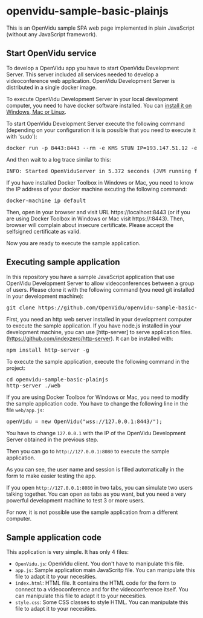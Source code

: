 # openvidu-sample-basic-plainjs

This is an OpenVidu sample SPA web page implemented in plain JavaScript (without any JavaScript framework).

## Start OpenVidu service

To develop a OpenVidu app you have to start OpenVidu Development Server. This server included all services needed to develop a videoconference web application. OpenVidu Development Server is distributed in a single docker image. 

To execute OpenVidu Development Server in your local development computer, you need to have docker software installed. You can [install it on Windows, Mac or Linux](https://docs.docker.com/engine/installation/).

To start OpenVidu Development Server execute the following command (depending on your configuration it is is possible that you need to execute it with 'sudo'):

<pre>
docker run -p 8443:8443 --rm -e KMS_STUN_IP=193.147.51.12 -e KMS_STUN_PORT=3478 openvidu/openvidu-server-kms
</pre>

And then wait to a log trace similar to this:

<pre>
INFO: Started OpenViduServer in 5.372 seconds (JVM running for 6.07)
</pre>

If you have installed Docker Toolbox in Windows or Mac, you need to know the IP address of your docker machine excuting the following command:

<pre>
docker-machine ip default
</pre>

Then, open in your browser and visit URL https://localhost:8443 (or if you are using Docker Toolbox in Windows or Mac visit https://<IP>:8443). Then, browser will complain about insecure certificate. Please accept the selfsigned certificate as valid.

Now you are ready to execute the sample application.

## Executing sample application

In this repository you have a sample JavaScript application that use OpenVidu Development Server to allow videoconferences  between a group of users. Please clone it with the following command (you need git installed in your development machine):

<pre>
git clone https://github.com/OpenVidu/openvidu-sample-basic-plainjs
</pre>

First, you need an http web server installed in your development computer to execute the sample application. If you have node.js installed in your development machine, you can use [http-server] to serve application files.(https://github.com/indexzero/http-server). It can be installed with:

<pre>
npm install http-server -g
</pre>

To execute the sample application, execute the following command in the project:

<pre>
cd openvidu-sample-basic-plainjs
http-server ./web
</pre>

If you are using Docker Toolbox for Windows or Mac, you need to modify the sample application code. You have to change the following line in the file `web/app.js`:

<pre>
openVidu = new OpenVidu("wss://127.0.0.1:8443/");
</pre>

You have to change `127.0.0.1` with the IP of the OpenVidu Development Server obtained in the previous step.

Then you can go to `http://127.0.0.1:8080` to execute the sample application. 

As you can see, the user name and session is filled automatically in the form to make easier testing the app. 

If you open `http://127.0.0.1:8080` in two tabs, you can simulate two users talking together. You can open as tabs as you want, but you need a very powerful development machine to test 3 or more users.

For now, it is not possible use the sample application from a different computer.

## Sample application code

This application is very simple. It has only 4 files:
* `OpenVidu.js`: OpenVidu client. You don't have to manipulate this file. 
* `app.js`: Sample application main JavaScritp file. You can manipulate this file to adapt it to your necesities.
* `index.html`: HTML file. It contains the HTML code for the form to connect to a videoconference and for the videoconference itself. You can manipulate this file to adapt it to your necesities.
* `style.css`: Some CSS classes to style HTML. You can manipulate this file to adapt it to your necesities.


